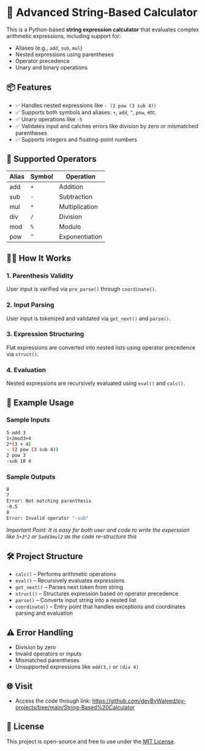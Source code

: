 # 🧮 Advanced String-Based Calculator

This is a Python-based **string expression calculator** that evaluates complex arithmetic expressions, including support for:

* Aliases (e.g., `add`, `sub`, `mul`)
* Nested expressions using parentheses
* Operator precedence
* Unary and binary operations


## 📦 Features

* ✅ Handles nested expressions like `- (2 pow (3 sub 4))`
* ✅ Supports both symbols and aliases: `+`, `add`, `^`, `pow`, etc.
* ✅ Unary operations like `-5`
* ✅ Validates input and catches errors like division by zero or mismatched parentheses
* ✅ Supports integers and floating-point numbers


## 🔧 Supported Operators

| Alias | Symbol | Operation      |
| ----- | ------ | -------------- |
| add   | `+`    | Addition       |
| sub   | `-`    | Subtraction    |
| mul   | `*`    | Multiplication |
| div   | `/`    | Division       |
| mod   | `%`    | Modulo         |
| pow   | `^`    | Exponentiation |



## 🧑‍💻 How It Works

### 1. **Parenthesis Validity**

User input is varified via `pre_parse()` through `coordinate()`.

### 2. **Input Parsing**

User input is tokenized and validated via `get_next()` and `parse()`.

### 3. **Expression Structuring**

Flat expressions are converted into nested lists using operator precedence via `struct()`.

### 4. **Evaluation**

Nested expressions are recursively evaluated using `eval()` and `calc()`.



## 🚀 Example Usage


### Sample Inputs

```bash
5 add 3
1+2mod3+4
2*(3 + 4)
- (2 pow (3 sub 4))
2 pow 3
-sub 10 4
```

### Sample Outputs

```bash
8
7
Error: Not matching parenthesis
-0.5
8
Error: Invalid operator "-sub"
```

*Important Point: It is easy for both user and code to write the experssion like `5+3*2` or `5add3mul2` as the code re-structure this*


## 🛠️ Project Structure

* `calc()`  – Performs arithmetic operations
* `eval()` – Recursively evaluates expressions
* `get_next()` – Parses next token from string
* `struct()` – Structures expression based on operator precedence
* `parse()` – Converts input string into a nested list
* `coordinate()` – Entry point that handles exceptions and coordinates parsing and evaluation



## ⚠️ Error Handling

* Division by zero
* Invalid operators or inputs
* Mismatched parentheses
* Unsupported expressions like `add(3,)` or `(div 4)`



## 🌐 Visit

- Access the code through link:
https://github.com/devByWaleed/py-projects/tree/main/String-Based%20Calculator


## 📜 License

This project is open-source and free to use under the [MIT License](https://opensource.org/licenses/MIT).